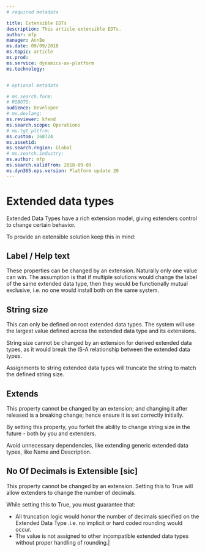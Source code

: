 ```yaml
---
# required metadata

title: Extensible EDTs
description: This article extensible EDTs.
author: mfp
manager: AnnBe
ms.date: 09/09/2018
ms.topic: article
ms.prod: 
ms.service: dynamics-ax-platform
ms.technology: 


# optional metadata

# ms.search.form: 
# ROBOTS: 
audience: Developer
# ms.devlang: 
ms.reviewer: kfend
ms.search.scope: Operations
# ms.tgt_pltfrm: 
ms.custom: 268724
ms.assetid: 
ms.search.region: Global
# ms.search.industry: 
ms.author: mfp
ms.search.validFrom: 2018-09-09
ms.dyn365.ops.version: Platform update 20
---
```


# Extended data types

Extended Data Types have a rich extension model, giving extenders control to change certain behavior.  

To provide an extensible solution keep this in mind: 

## Label / Help text
These properties can be changed by an extension. Naturally only one value can win.  The assumption is that if multiple solutions would change the label of the same extended data type, then they would be functionally mutual exclusive, i.e. no one would install both on the same system.

## String size
This can only be defined on root extended data types.  The system will use the largest value defined across the extended data type and its extensions.

String size cannot be changed by an extension for derived extended data types, as it would break the IS-A relationship between the extended data types. 

Assignments to string extended data types will truncate the string to match the defined string size.

## Extends
This property cannot be changed by an extension; and changing it after released is a breaking change; hence ensure it is set correctly initially. 

By setting this property, you forfeit the ability to change string size in the future - both by you and extenders.

Avoid unnecessary dependencies, like extending generic extended data types, like Name and Description.

## No Of Decimals is Extensible [sic]
This property cannot be changed by an extension. Setting this to True will allow extenders to change the number of decimals. 

While setting this to True, you must guarantee that:
+ All truncation logic would honor the number of decimals specified on the Extended Data Type .i.e. no implicit or hard coded rounding would occur.
+ The value is not assigned to other incompatible extended data types without proper handling of rounding.|
